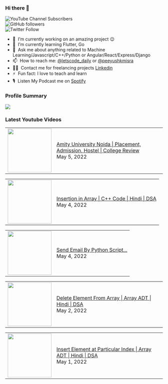 ### Hi there 👋

![YouTube Channel Subscribers](https://img.shields.io/youtube/channel/subscribers/UCgmk1KXmrHXt_DO0kScyVmQ?style=social)  
![GitHub followers](https://img.shields.io/github/followers/misrapk?style=social)  
![Twitter Follow](https://img.shields.io/twitter/follow/peeyushkmisra?style=social)

- 🔭 &nbsp;I’m currently working on an amazing project :wink:
- 🌱 &nbsp;I’m currently learning Flutter, Go
- 💬 &nbsp;Ask me about anything related to Machine Learning/Javascript/C++/Python or Angular/React/Express/Django
- 📫 &nbsp;How to reach me: [@letscode_daily](https://www.instagram.com/letscode_daily/) or [@peeyushkmisra](https://www.instagram.com/peeyushkmisra/)
- 👨‍💻 &nbsp;Contact me for freelancing projects [Linkedin](https://www.linkedin.com/in/peeyushkmisra/)
- ⚡ &nbsp;Fun fact: I love to teach and learn
- 🎙 &nbsp;Listen My Podcast me on [Spotify](https://open.spotify.com/show/5HlTHA4yxnj56N1klajpQc)

### Profile Summary

![](https://github-profile-summary-cards.vercel.app/api/cards/profile-details?username=misrapk&theme=dracula)

### Latest Youtube Videos

<!-- YOUTUBE:START --><table><tr><td><a href="https://www.youtube.com/watch?v=E38TJtI_sDI"><img width="140px" src="https://i.ytimg.com/vi/E38TJtI_sDI/mqdefault.jpg"></a></td>
<td><a href="https://www.youtube.com/watch?v=E38TJtI_sDI">Amity University Noida | Placement, Admission, Hostel | College Review</a><br/>May 5, 2022</td></tr></table>
<table><tr><td><a href="https://www.youtube.com/watch?v=4-vVpFM6vbk"><img width="140px" src="https://i.ytimg.com/vi/4-vVpFM6vbk/mqdefault.jpg"></a></td>
<td><a href="https://www.youtube.com/watch?v=4-vVpFM6vbk">Insertion in Array | C++ Code  | Hindi | DSA</a><br/>May 4, 2022</td></tr></table>
<table><tr><td><a href="https://www.youtube.com/watch?v=9M-g4h0VdBA"><img width="140px" src="https://i.ytimg.com/vi/9M-g4h0VdBA/mqdefault.jpg"></a></td>
<td><a href="https://www.youtube.com/watch?v=9M-g4h0VdBA">Send Email By Python Script...</a><br/>May 4, 2022</td></tr></table>
<table><tr><td><a href="https://www.youtube.com/watch?v=_qkbEQF5cWo"><img width="140px" src="https://i.ytimg.com/vi/_qkbEQF5cWo/mqdefault.jpg"></a></td>
<td><a href="https://www.youtube.com/watch?v=_qkbEQF5cWo">Delete Element From Array | Array ADT  | Hindi | DSA</a><br/>May 2, 2022</td></tr></table>
<table><tr><td><a href="https://www.youtube.com/watch?v=a4QYegRIXBs"><img width="140px" src="https://i.ytimg.com/vi/a4QYegRIXBs/mqdefault.jpg"></a></td>
<td><a href="https://www.youtube.com/watch?v=a4QYegRIXBs">Insert Element at Particular Index | Array ADT  | Hindi | DSA</a><br/>May 1, 2022</td></tr></table>
<!-- YOUTUBE:END -->
